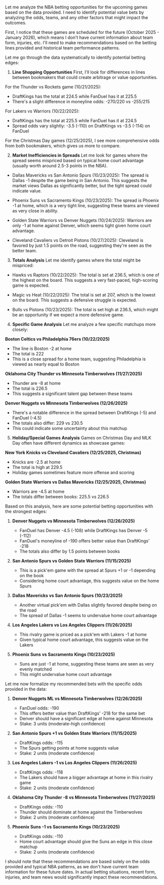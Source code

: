 Let me analyze the NBA betting opportunities for the upcoming games based on the data provided. I need to identify potential value bets by analyzing the odds, teams, and any other factors that might impact the outcomes.

First, I notice that these games are scheduled for the future (October 2025 - January 2026), which means I don't have current information about team form, injuries, etc. I'll need to make recommendations based on the betting lines provided and historical team performance patterns.

Let me go through the data systematically to identify potential betting edges:

1. **Line Shopping Opportunities**
First, I'll look for differences in lines between bookmakers that could create arbitrage or value opportunities.

For the Thunder vs Rockets game (10/21/2025):
- DraftKings has the total at 224.5 while FanDuel has it at 225.5
- There's a slight difference in moneyline odds: -270/220 vs -255/215

For Lakers vs Warriors (10/22/2025):
- DraftKings has the total at 225.5 while FanDuel has it at 224.5
- Spread odds vary slightly: -3.5 (-110) on DraftKings vs -3.5 (-114) on FanDuel

For the Christmas Day games (12/25/2025), I see more comprehensive odds from both bookmakers, which gives us more to compare.

2. **Market Inefficiencies in Spreads**
Let me look for games where the spread seems mispriced based on typical home court advantage (usually worth around 2.5-3 points in the NBA).

- Dallas Mavericks vs San Antonio Spurs (10/23/2025): The spread is Dallas -1 despite the game being in San Antonio. This suggests the market views Dallas as significantly better, but the tight spread could indicate value.

- Phoenix Suns vs Sacramento Kings (10/23/2025): The spread is Phoenix -1 at home, which is a very tight line, suggesting these teams are viewed as very close in ability.

- Golden State Warriors vs Denver Nuggets (10/24/2025): Warriors are only -1 at home against Denver, which seems tight given home court advantage.

- Cleveland Cavaliers vs Detroit Pistons (10/27/2025): Cleveland is favored by just 1.5 points on the road, suggesting they're seen as the better team.

3. **Totals Analysis**
Let me identify games where the total might be mispriced:

- Hawks vs Raptors (10/22/2025): The total is set at 236.5, which is one of the highest on the board. This suggests a very fast-paced, high-scoring game is expected.

- Magic vs Heat (10/22/2025): The total is set at 207, which is the lowest on the board. This suggests a defensive struggle is expected.

- Bulls vs Pistons (10/23/2025): The total is set high at 236.5, which might be an opportunity if we expect a more defensive game.

4. **Specific Game Analysis**
Let me analyze a few specific matchups more closely:

**Boston Celtics vs Philadelphia 76ers (10/22/2025)**
- The line is Boston -2 at home
- The total is 222
- This is a close spread for a home team, suggesting Philadelphia is viewed as nearly equal to Boston

**Oklahoma City Thunder vs Minnesota Timberwolves (11/27/2025)**
- Thunder are -8 at home
- The total is 226.5
- This suggests a significant talent gap between these teams

**Denver Nuggets vs Minnesota Timberwolves (12/26/2025)**
- There's a notable difference in the spread between DraftKings (-5) and FanDuel (-4.5)
- The totals also differ: 229 vs 230.5
- This could indicate some uncertainty about this matchup

5. **Holiday/Special Games Analysis**
Games on Christmas Day and MLK Day often have different dynamics as showcase games:

**New York Knicks vs Cleveland Cavaliers (12/25/2025, Christmas)**
- Knicks are -2.5 at home
- The total is high at 229.5
- Holiday games sometimes feature more offense and scoring

**Golden State Warriors vs Dallas Mavericks (12/25/2025, Christmas)**
- Warriors are -4.5 at home
- The totals differ between books: 225.5 vs 226.5

Based on this analysis, here are some potential betting opportunities with the strongest edges:

1. **Denver Nuggets vs Minnesota Timberwolves (12/26/2025)**
   - FanDuel has Denver -4.5 (-108) while DraftKings has Denver -5 (-112)
   - FanDuel's moneyline of -190 offers better value than DraftKings' -218
   - The totals also differ by 1.5 points between books

2. **San Antonio Spurs vs Golden State Warriors (11/15/2025)**
   - This is a pick'em game with the spread at Spurs +1 or -1 depending on the book
   - Considering home court advantage, this suggests value on the home Spurs

3. **Dallas Mavericks vs San Antonio Spurs (10/23/2025)**
   - Another virtual pick'em with Dallas slightly favored despite being on the road
   - The spread of Dallas -1 seems to undervalue home court advantage

4. **Los Angeles Lakers vs Los Angeles Clippers (11/26/2025)**
   - This rivalry game is priced as a pick'em with Lakers -1 at home
   - Given typical home court advantage, this suggests value on the Lakers

5. **Phoenix Suns vs Sacramento Kings (10/23/2025)**
   - Suns are just -1 at home, suggesting these teams are seen as very evenly matched
   - This might undervalue home court advantage

Let me now formalize my recommended bets with the specific odds provided in the data:

1. **Denver Nuggets ML vs Minnesota Timberwolves (12/26/2025)**
   - FanDuel odds: -190
   - This offers better value than DraftKings' -218 for the same bet
   - Denver should have a significant edge at home against Minnesota
   - Stake: 3 units (moderate-high confidence)

2. **San Antonio Spurs +1 vs Golden State Warriors (11/15/2025)**
   - DraftKings odds: -115
   - The Spurs getting points at home suggests value
   - Stake: 2 units (moderate confidence)

3. **Los Angeles Lakers -1 vs Los Angeles Clippers (11/26/2025)**
   - DraftKings odds: -118
   - The Lakers should have a bigger advantage at home in this rivalry game
   - Stake: 2 units (moderate confidence)

4. **Oklahoma City Thunder -8 vs Minnesota Timberwolves (11/27/2025)**
   - DraftKings odds: -110
   - Thunder should dominate at home against the Timberwolves
   - Stake: 2 units (moderate confidence)

5. **Phoenix Suns -1 vs Sacramento Kings (10/23/2025)**
   - DraftKings odds: -110
   - Home court advantage should give the Suns an edge in this close matchup
   - Stake: 2 units (moderate confidence)

I should note that these recommendations are based solely on the odds provided and typical NBA patterns, as we don't have current team information for these future dates. In actual betting situations, recent form, injuries, and team news would significantly impact these recommendations.